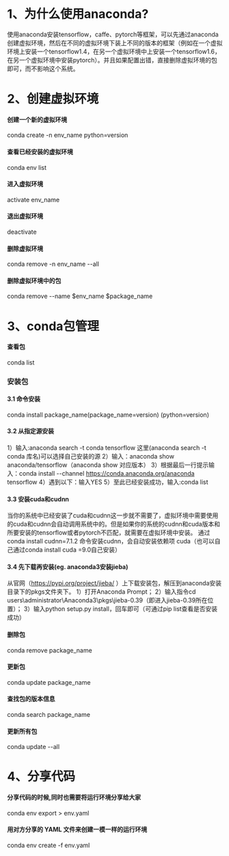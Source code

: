 # 1、为什么使用anaconda?
使用anaconda安装tensorflow，caffe、pytorch等框架，可以先通过anaconda创建虚拟环境，然后在不同的虚拟环境下装上不同的版本的框架（例如在一个虚拟环境上安装一个tensorflow1.4，在另一个虚拟环境中上安装一个tensorflow1.6，在另一个虚拟环境中安装pytorch）。并且如果配置出错，直接删除虚拟环境的包即可，而不影响这个系统。

# 2、创建虚拟环境
#### 创建一个新的虚拟环境
conda create -n env_name python=version
#### 查看已经安装的虚拟环境
conda env list
#### 进入虚拟环境
activate env_name
#### 退出虚拟环境
deactivate
#### 删除虚拟环境
conda remove -n env_name --all
#### 删除虚拟环境中的包
conda remove --name $env_name $package_name

# 3、conda包管理
#### 查看包
conda list
### 安装包
#### 3.1 命令安装
conda install package_name(package_name=version) (python=version)
#### 3.2 从指定源安装
1）输入:anaconda search -t conda tensorflow
   这里(anaconda search -t conda 库名)可以选择自己安装的源
2）输入：anaconda show anaconda/tensorflow（anaconda show 对应版本）
3）根据最后一行提示输入：conda install --channel https://conda.anaconda.org/anaconda tensorflow
4）遇到以下：输入YES
5）至此已经安装成功，输入:conda list
#### 3.3 安装cuda和cudnn
当你的系统中已经安装了cuda和cudnn这一步就不需要了，虚拟环境中需要使用的cuda和cudnn会自动调用系统中的。但是如果你的系统的cudnn和cuda版本和所要安装的tensorflow或者pytorch不匹配，就需要在虚拟环境中安装。
通过 conda install cudnn=7.1.2 命令安装cudnn，会自动安装依赖项 cuda（也可以自己通过conda install cuda =9.0自己安装）
#### 3.4 先下载再安装(eg. anaconda3安装jieba)
从官网（https://pypi.org/project/jieba/ ）上下载安装包，解压到anaconda安装目录下的pkgs文件夹下。
1）打开Anaconda Prompt；
2）输入指令cd users\administrator\Anaconda3\pkgs\jieba-0.39（即进入jieba-0.39所在位置）；
3）输入python setup.py install，回车即可（可通过pip list查看是否安装成功）
#### 删除包
conda remove package_name
#### 更新包
conda update package_name
#### 查找包的版本信息
conda search package_name
#### 更新所有包
conda update --all

# 4、分享代码
#### 分享代码的时候,同时也需要将运行环境分享给大家 
conda env export > env.yaml 
#### 用对方分享的 YAML 文件来创建一模一样的运行环境 
conda env create -f env.yaml 
